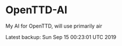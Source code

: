 # OpenTTD-AI
My AI for OpenTTD, will use primarily air

Latest backup: Sun Sep 15 00:23:01 UTC 2019
